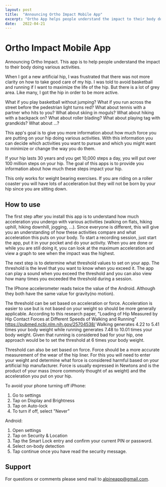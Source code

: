 ```yaml
---
layout: post
title:  "Announcing Ortho Impact Mobile App"
excerpt: "Ortho App helps people understand the impact to their body doing various activities"
date:   2022-04-21
---
```

# Ortho Impact Mobile App

Announcing Ortho Impact.
This app is to help people understand the impact to their body doing various activities.

When I got a new artificial hip, I was frustrated that there was not more clarity on how to take
good care of my hip. I was told to avoid basketball and running if I want to maximize the
life of the hip. But there is a lot of grey area. Like many, I got the hip in order to be
more active.

What if you play basketball without jumping? What if you run across the street before the
pedestrian light turns red? What about tennis with a partner who hits to you? What about skiing
in moguls? What about hiking with a backpack on? What about roller blading? What about playing
tag with grandkids? What about ...?

This app's goal is to give you more information about how much force you are putting on
your hip doing various activities. With this information you can decide which activities
you want to pursue and which you might want to minimize or change the way you do them.

If your hip lasts 30 years and you get 10,000 steps a day, you will put over 100 million steps
on your hip. The goal of this apps is to provide you information about how much these steps impact
your hip.

This only works for weight bearing exercises. If you are riding on a roller coaster you
will have lots of acceleration but they will not be born by your hip since you are sitting down.

## How to use
The first step after you install this app is to understand how much acceleration you undergo with
various activities (walking on flats, hiking uphill, hiking downhill, jogging, ...).
Since everyone is different, this will give you an understanding of how these activities compare
and what acceleration this puts on your body.
To start a recording session, just start the app, put it in your pocket and do your activity.
When you are done or while you are still doing it, you can look at the maximum acceleration and view
a graph to see when the impact was the highest.

The next step is to determine what threshold values to set on your app. The threshold
is the level that you want to know when you exceed it. The app can play a sound when you exceed the
threshold and you can also view how many times you exceeded the threshold during a session.

The IPhone accelerometer reads twice the value of the Android. Although they both have
the same value for gravity(no motion).

The threshold can be set based on acceleration or force. Acceleration is easier to use but is not
based on your weight so should be more generally applicable.
According to this research paper,
"Loading of Hip Measured by Hip Contact Forces at Different Speeds of Walking and Running" https://pubmed.ncbi.nlm.nih.gov/25704538/
Walking generates 4.22 to 5.41 times your body weight while running generates 7.48 to 10.01 times
your body weight. Given that running is considered bad for your hip, one approach would be to set
the threshold at 6 times your body weight.

Threshold can also be set based on force. Force should be a more accurate measurement of the wear of
the hip liner.
For this you will need to enter your weight and determine what
force is considered harmful based on your artificial hip manufacturer. Force is usually expressed
in Newtons and is the product of your mass (more commonly thought of as weight) and the acceleration
you put on your hip.

To avoid your phone turning off
iPhone:
1. Go to settings
2. Tap on Display and Brightness
3. Tap on Auto-lock
4. To turn if off, select "Never"

Android:
1. Open settings
2. Tap on Security & Location
3. Tap the Smart Lock entry and confirm your current PIN or password.
4. Select on-body detection
5. Tap continue once you have read the security message.

## Support
For questions or comments please send mail to alpineapp@gmail.com.
